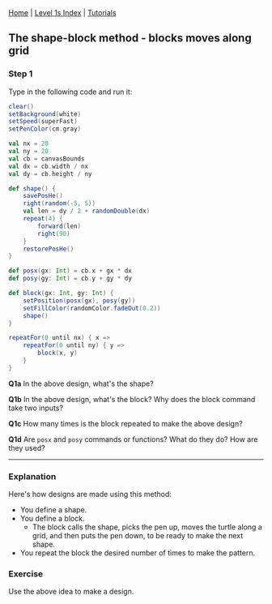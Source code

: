 <div class="nav">
  <a href="../../index.html">Home</a> | <a href="index.html">Level 1s Index</a> | <a href="../../tutorials-index.html">Tutorials</a>
</div>

## The shape-block method - blocks moves along grid

### Step 1

Type in the following code and run it:

```scala
clear()
setBackground(white)
setSpeed(superFast)
setPenColor(cm.gray)

val nx = 20
val ny = 20
val cb = canvasBounds
val dx = cb.width / nx
val dy = cb.height / ny

def shape() {
    savePosHe()
    right(random(-5, 5))
    val len = dy / 2 + randomDouble(dx)
    repeat(4) {
        forward(len)
        right(90)
    }
    restorePosHe()
}

def posx(gx: Int) = cb.x + gx * dx
def posy(gy: Int) = cb.y + gy * dy

def block(gx: Int, gy: Int) {
    setPosition(posx(gx), posy(gy))
    setFillColor(randomColor.fadeOut(0.2))
    shape()
}

repeatFor(0 until nx) { x =>
    repeatFor(0 until ny) { y =>
        block(x, y)
    }
}
```

**Q1a** In the above design, what's the shape?

**Q1b** In the above design, what's the block? Why does the block command take two inputs?

**Q1c** How many times is the block repeated to make the above design?

**Q1d** Are `posx` and `posy` commands or functions? What do they do? How are they used?

---

### Explanation

Here's how designs are made using this method:
* You define a shape.
* You define a block.
  * The block calls the shape, picks the pen up, moves the turtle along a grid, and then puts the pen down, to be ready to make the next shape.
* You repeat the block the desired number of times to make the pattern.

### Exercise

Use the above idea to make a design.


